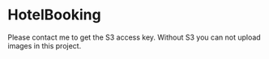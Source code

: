 # HotelBooking
Please contact me to get the S3 access key. Without S3 you can not upload images in this project.
